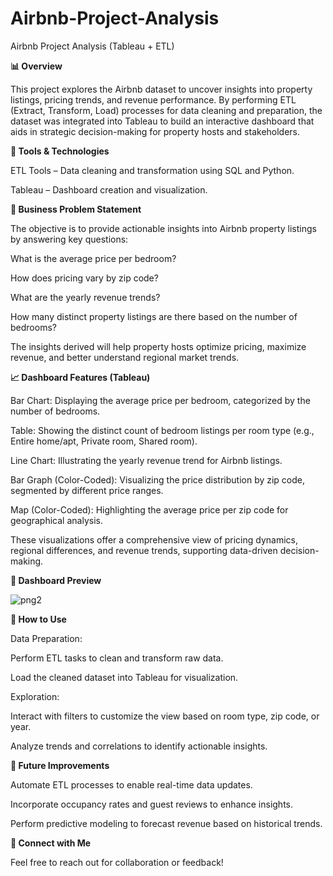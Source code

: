 # Airbnb-Project-Analysis
Airbnb Project Analysis (Tableau + ETL)

**📊 Overview**

This project explores the Airbnb dataset to uncover insights into property listings, pricing trends, and revenue performance. By performing ETL (Extract, Transform, Load) processes for data cleaning and preparation, the dataset was integrated into Tableau to build an interactive dashboard that aids in strategic decision-making for property hosts and stakeholders.

**🧰 Tools & Technologies**

ETL Tools – Data cleaning and transformation using SQL and Python.

Tableau – Dashboard creation and visualization.


**💼 Business Problem Statement**

The objective is to provide actionable insights into Airbnb property listings by answering key questions:

What is the average price per bedroom?

How does pricing vary by zip code?

What are the yearly revenue trends?

How many distinct property listings are there based on the number of bedrooms?

The insights derived will help property hosts optimize pricing, maximize revenue, and better understand regional market trends.


**📈 Dashboard Features (Tableau)**

Bar Chart: Displaying the average price per bedroom, categorized by the number of bedrooms.

Table: Showing the distinct count of bedroom listings per room type (e.g., Entire home/apt, Private room, Shared room).

Line Chart: Illustrating the yearly revenue trend for Airbnb listings.

Bar Graph (Color-Coded): Visualizing the price distribution by zip code, segmented by different price ranges.

Map (Color-Coded): Highlighting the average price per zip code for geographical analysis.

These visualizations offer a comprehensive view of pricing dynamics, regional differences, and revenue trends, supporting data-driven decision-making.


**📸 Dashboard Preview**

![png2](https://github.com/user-attachments/assets/1312017d-0dff-4d63-bfd1-8e68074da2ba)

**🚀 How to Use**

Data Preparation:

Perform ETL tasks to clean and transform raw data.

Load the cleaned dataset into Tableau for visualization.

Exploration:

Interact with filters to customize the view based on room type, zip code, or year.

Analyze trends and correlations to identify actionable insights.


**📄 Future Improvements**

Automate ETL processes to enable real-time data updates.

Incorporate occupancy rates and guest reviews to enhance insights.

Perform predictive modeling to forecast revenue based on historical trends.


**🤝 Connect with Me**

Feel free to reach out for collaboration or feedback!






